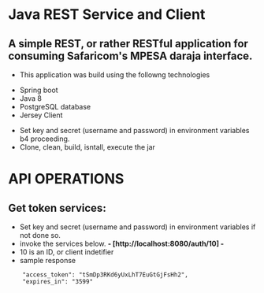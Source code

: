 # Java REST Service and Client
## A simple REST, or rather RESTful application for consuming Safaricom's MPESA daraja interface.
* This application was build using the followng technologies
- Spring boot
- Java 8
- PostgreSQL database
- Jersey Client

* Set key and secret (username and password) in environment variables b4 proceeding.
* Clone, clean, build, isntall, execute the jar

# API OPERATIONS
## Get token services: 
* Set key and secret (username and password) in environment variables if not done so.
* invoke the services below.
**- [http://localhost:8080/auth/10] -**
* 10 is an ID, or client indetifier
* sample response
```{
    "access_token": "tSmDp3RKd6yUxLhT7EuGtGjFsHh2",
    "expires_in": "3599"
```
